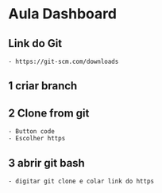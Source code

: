 # Aula Dashboard

## Link do Git  
    - https://git-scm.com/downloads

## 1 criar branch

## 2 Clone from git
    - Button code
    - Escolher https

## 3 abrir git bash
    - digitar git clone e colar link do https
